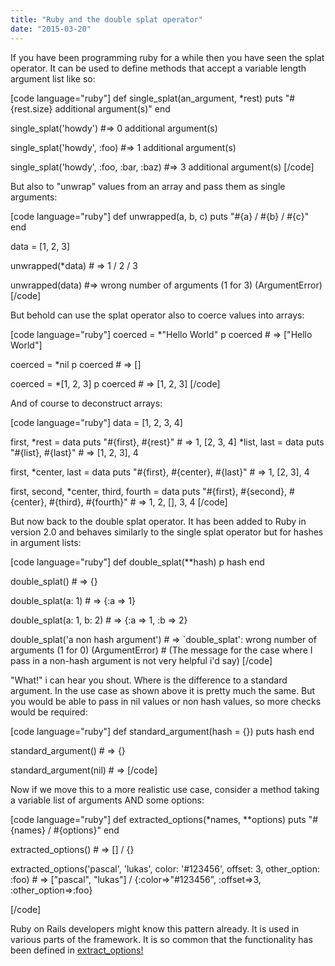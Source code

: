```yaml
---
title: "Ruby and the double splat operator"
date: "2015-03-20"
---
```


If you have been programming ruby for a while then you have seen the splat operator. It can be used to define methods that accept a variable length argument list like so:

\[code language="ruby"\] def single\_splat(an\_argument, \*rest) puts "#{rest.size} additional argument(s)" end

single\_splat('howdy') #=> 0 additional argument(s)

single\_splat('howdy', :foo) #=> 1 additional argument(s)

single\_splat('howdy', :foo, :bar, :baz) #=> 3 additional argument(s) \[/code\]

But also to "unwrap" values from an array and pass them as single arguments:

\[code language="ruby"\] def unwrapped(a, b, c) puts "#{a} / #{b} / #{c}" end

data = \[1, 2, 3\]

unwrapped(\*data) # => 1 / 2 / 3

unwrapped(data) #=> wrong number of arguments (1 for 3) (ArgumentError) \[/code\]

But behold can use the splat operator also to coerce values into arrays:

\[code language="ruby"\] coerced = \*"Hello World" p coerced # => \["Hello World"\]

coerced = \*nil p coerced # => \[\]

coerced = \*\[1, 2, 3\] p coerced # => \[1, 2, 3\] \[/code\]

And of course to deconstruct arrays:

\[code language="ruby"\] data = \[1, 2, 3, 4\]

first, \*rest = data puts "#{first}, #{rest}" # => 1, \[2, 3, 4\] \*list, last = data puts "#{list}, #{last}" # => \[1, 2, 3\], 4

first, \*center, last = data puts "#{first}, #{center}, #{last}" # => 1, \[2, 3\], 4

first, second, \*center, third, fourth = data puts "#{first}, #{second}, #{center}, #{third}, #{fourth}" # => 1, 2, \[\], 3, 4 \[/code\]

But now back to the double splat operator. It has been added to Ruby in version 2.0 and behaves similarly to the single splat operator but for hashes in argument lists:

\[code language="ruby"\] def double\_splat(\*\*hash) p hash end

double\_splat() # => {}

double\_splat(a: 1) # => {:a => 1}

double\_splat(a: 1, b: 2) # => {:a => 1, :b => 2}

double\_splat('a non hash argument') # => \`double\_splat': wrong number of arguments (1 for 0) (ArgumentError) # (The message for the case where I pass in a non-hash argument is not very helpful i'd say) \[/code\]

"What!" i can hear you shout. Where is the difference to a standard argument. In the use case as shown above it is pretty much the same. But you would be able to pass in nil values or non hash values, so more checks would be required:

\[code language="ruby"\] def standard\_argument(hash = {}) puts hash end

standard\_argument() # => {}

standard\_argument(nil) # => \[/code\]

Now if we move this to a more realistic use case, consider a method taking a variable list of arguments AND some options:

\[code language="ruby"\] def extracted\_options(\*names, \*\*options) puts "#{names} / #{options}" end

extracted\_options() # => \[\] / {}

extracted\_options('pascal', 'lukas', color: '#123456', offset: 3, other\_option: :foo) # => \["pascal", "lukas"\] / {:color=>"#123456", :offset=>3, :other\_option=>:foo}

\[/code\]

Ruby on Rails developers might know this pattern already. It is used in various parts of the framework. It is so common that the functionality has been defined in [extract\_options!](http://apidock.com/rails/Array/extract_options%21)
